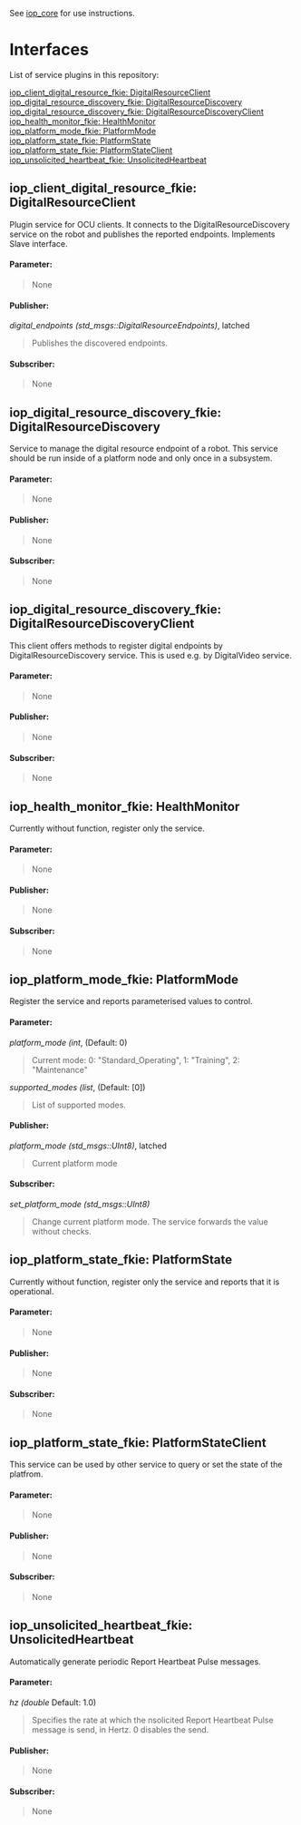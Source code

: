See [iop_core](https://github.com/fkie/iop_core/blob/master/README.md) for use instructions.

# Interfaces

List of service plugins in this repository:

[iop_client_digital_resource_fkie: DigitalResourceClient](#iop_client_digital_resource_fkie-digitalresourceclient)  
[iop_digital_resource_discovery_fkie: DigitalResourceDiscovery](#iop_digital_resource_discovery_fkie-digitalresourcediscovery)  
[iop_digital_resource_discovery_fkie: DigitalResourceDiscoveryClient](#iop_digital_resource_discovery_fkie-digitalresourcediscoveryclient)  
[iop_health_monitor_fkie: HealthMonitor](#iop_health_monitor_fkie-healthmonitor)  
[iop_platform_mode_fkie: PlatformMode](#iop_platform_mode_fkie-platformmode)  
[iop_platform_state_fkie: PlatformState](#iop_platform_state_fkie-platformstate)  
[iop_platform_state_fkie: PlatformStateClient](#iop_platform_state_fkie-platformstateclient)  
[iop_unsolicited_heartbeat_fkie: UnsolicitedHeartbeat](#iop_unsolicited_heartbeat_fkie-unsolicitedheartbeat)  


## iop_client_digital_resource_fkie: DigitalResourceClient

Plugin service for OCU clients. It connects to the DigitalResourceDiscovery service on the robot and publishes the reported endpoints. Implements Slave interface.

#### Parameter:

> None

#### Publisher:

_digital_endpoints (std_msgs::DigitalResourceEndpoints)_, latched

> Publishes the discovered endpoints.

#### Subscriber:

> None


## iop_digital_resource_discovery_fkie: DigitalResourceDiscovery

Service to manage the digital resource endpoint of a robot. This service should be run inside of a platform node and only once in a subsystem.

#### Parameter:

> None

#### Publisher:

> None

#### Subscriber:

> None


## iop_digital_resource_discovery_fkie: DigitalResourceDiscoveryClient

This client offers methods to register digital endpoints by DigitalResourceDiscovery service. This is used e.g. by DigitalVideo service.

#### Parameter:

> None

#### Publisher:

> None

#### Subscriber:

> None


## iop_health_monitor_fkie: HealthMonitor

Currently without function, register only the service.

#### Parameter:

> None

#### Publisher:

> None

#### Subscriber:

> None


## iop_platform_mode_fkie: PlatformMode

Register the service and reports parameterised values to control.

#### Parameter:

_platform_mode (int_, (Default: 0)

> Current mode: 0: "Standard_Operating", 1: "Training", 2: "Maintenance"

_supported_modes (list_, (Default: [0])

> List of supported modes.

#### Publisher:

_platform_mode (std_msgs::UInt8)_, latched

> Current platform mode

#### Subscriber:

_set_platform_mode (std_msgs::UInt8)_

> Change current platform mode. The service forwards the value without checks.


## iop_platform_state_fkie: PlatformState

Currently without function, register only the service and reports that it is operational.

#### Parameter:

> None

#### Publisher:

> None

#### Subscriber:

> None


## iop_platform_state_fkie: PlatformStateClient

This service can be used by other service to query or set the state of the platfrom.

#### Parameter:

> None

#### Publisher:

> None

#### Subscriber:

> None


## iop_unsolicited_heartbeat_fkie: UnsolicitedHeartbeat

Automatically generate periodic Report Heartbeat Pulse messages.

#### Parameter:

_hz (double_ Default: 1.0)

> Specifies the rate at which the nsolicited Report Heartbeat Pulse message is send, in Hertz. 0 disables the send.

#### Publisher:

> None

#### Subscriber:

> None


